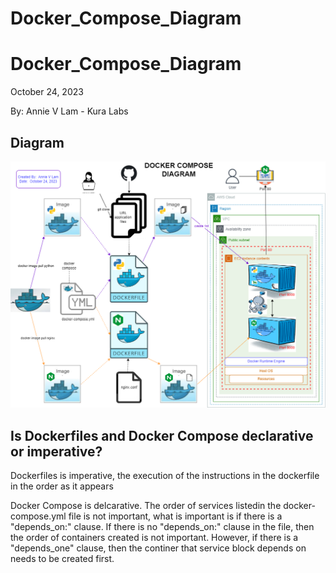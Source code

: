 # Docker_Compose_Diagram

# Docker_Compose_Diagram

October 24, 2023

By:  Annie V Lam - Kura Labs

## Diagram

![image](docker_diagram.drawio.png)

## Is Dockerfiles and Docker Compose declarative or imperative?

Dockerfiles is imperative, the execution of the instructions in the dockerfile in the order as it appears 

Docker Compose is delcarative.  The order of services listedin the docker-compose.yml file is not important, what is important is if there is a "depends_on:" clause.   If there is no "depends_on:" clause in the file, then the order of containers created is not important.  However, if there is a "depends_one" clause, then the continer that service block depends on needs to be created first.  

